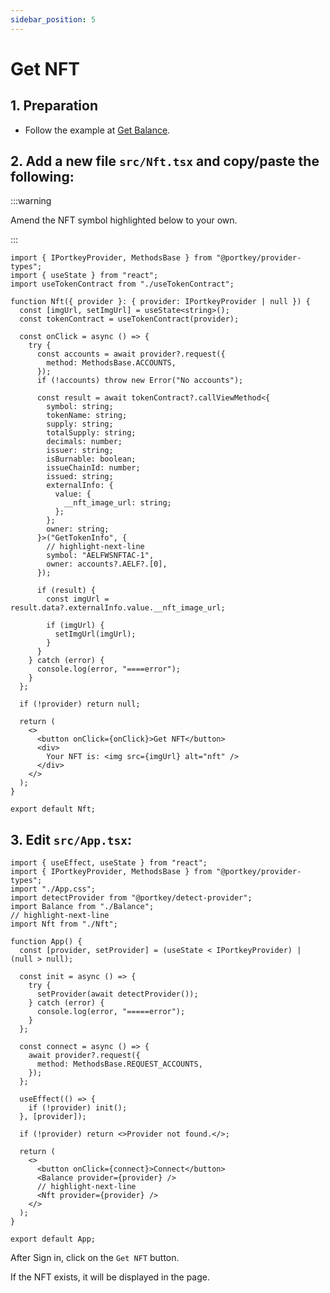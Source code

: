 ```yaml
---
sidebar_position: 5
---
```


# Get NFT

## 1. Preparation

- Follow the example at [Get Balance](/docs/get-balance).

## 2. Add a new file `src/Nft.tsx` and copy/paste the following:

:::warning

Amend the NFT symbol highlighted below to your own.

:::

```tsx title="src/Nft.tsx" showLineNumbers
import { IPortkeyProvider, MethodsBase } from "@portkey/provider-types";
import { useState } from "react";
import useTokenContract from "./useTokenContract";

function Nft({ provider }: { provider: IPortkeyProvider | null }) {
  const [imgUrl, setImgUrl] = useState<string>();
  const tokenContract = useTokenContract(provider);

  const onClick = async () => {
    try {
      const accounts = await provider?.request({
        method: MethodsBase.ACCOUNTS,
      });
      if (!accounts) throw new Error("No accounts");

      const result = await tokenContract?.callViewMethod<{
        symbol: string;
        tokenName: string;
        supply: string;
        totalSupply: string;
        decimals: number;
        issuer: string;
        isBurnable: boolean;
        issueChainId: number;
        issued: string;
        externalInfo: {
          value: {
            __nft_image_url: string;
          };
        };
        owner: string;
      }>("GetTokenInfo", {
        // highlight-next-line
        symbol: "AELFWSNFTAC-1",
        owner: accounts?.AELF?.[0],
      });

      if (result) {
        const imgUrl = result.data?.externalInfo.value.__nft_image_url;

        if (imgUrl) {
          setImgUrl(imgUrl);
        }
      }
    } catch (error) {
      console.log(error, "====error");
    }
  };

  if (!provider) return null;

  return (
    <>
      <button onClick={onClick}>Get NFT</button>
      <div>
        Your NFT is: <img src={imgUrl} alt="nft" />
      </div>
    </>
  );
}

export default Nft;
```

## 3. Edit `src/App.tsx`:

```tsx title="src/App.tsx" showLineNumbers
import { useEffect, useState } from "react";
import { IPortkeyProvider, MethodsBase } from "@portkey/provider-types";
import "./App.css";
import detectProvider from "@portkey/detect-provider";
import Balance from "./Balance";
// highlight-next-line
import Nft from "./Nft";

function App() {
  const [provider, setProvider] = (useState < IPortkeyProvider) | (null > null);

  const init = async () => {
    try {
      setProvider(await detectProvider());
    } catch (error) {
      console.log(error, "=====error");
    }
  };

  const connect = async () => {
    await provider?.request({
      method: MethodsBase.REQUEST_ACCOUNTS,
    });
  };

  useEffect(() => {
    if (!provider) init();
  }, [provider]);

  if (!provider) return <>Provider not found.</>;

  return (
    <>
      <button onClick={connect}>Connect</button>
      <Balance provider={provider} />
      // highlight-next-line
      <Nft provider={provider} />
    </>
  );
}

export default App;
```

After Sign in, click on the `Get NFT` button.

If the NFT exists, it will be displayed in the page.
